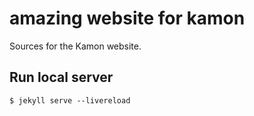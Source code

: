 amazing website for kamon
========
Sources for the Kamon website.

Run local server
----------------
```
$ jekyll serve --livereload
```
